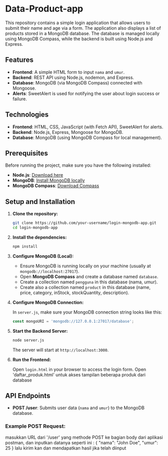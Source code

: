 # Data-Product-app

This repository contains a simple login application that allows users to submit their name and age via a form. The application also displays a list of products stored in a MongoDB database. The database is managed locally using MongoDB Compass, while the backend is built using Node.js and Express.

## Features

- **Frontend**: A simple HTML form to input `nama` and `umur`.
- **Backend**: REST API using Node.js, nodemon, and Express.
- **Database**: MongoDB (via MongoDB Compass) connected with Mongoose.
- **Alerts**: SweetAlert is used for notifying the user about login success or failure.

## Technologies

- **Frontend**: HTML, CSS, JavaScript (with Fetch API), SweetAlert for alerts.
- **Backend**: Node.js, Express, Mongoose for MongoDB.
- **Database**: MongoDB (using MongoDB Compass for local management).

## Prerequisites

Before running the project, make sure you have the following installed:

- **Node.js**: [Download here](https://nodejs.org/)
- **MongoDB**: [Install MongoDB locally](https://www.mongodb.com/try/download/community)
- **MongoDB Compass**: [Download Compass](https://www.mongodb.com/products/compass)

## Setup and Installation

1. **Clone the repository:**

    ```bash
    git clone https://github.com/your-username/login-mongodb-app.git
    cd login-mongodb-app
    ```

2. **Install the dependencies:**

    ```bash
    npm install
    ```

3. **Configure MongoDB (Local):**

    - Ensure MongoDB is running locally on your machine (usually at `mongodb://localhost:27017`).
    - Open **MongoDB Compass** and create a database named `database`.
    - Create a collection named `pengguna` in this database (nama, umur).
    - Create also a collection named `product` in this database (name, price, category, inStock, stockQuantity, description).

4. **Configure MongoDB Connection:**

    In `server.js`, make sure your MongoDB connection string looks like this:

    ```javascript
    const mongoURI = 'mongodb://127.0.0.1:27017/database';
    ```

5. **Start the Backend Server:**

    ```bash
    node server.js
    ```

    The server will start at `http://localhost:3000`.

6. **Run the Frontend:**

    Open `login.html` in your browser to access the login form.
    Open 'daftar_produk.html' untuk akses tampilan beberapa produk dari database

## API Endpoints

- **POST /user**: Submits user data (`nama` and `umur`) to the MongoDB database.

### Example POST Request:
masukkan URL dari '/user' yang methode POST ke bagian body dari aplikasi postman, dan inputkan datanya seperti ini :
{
  "nama": "John Doe",
  "umur": 25
}
lalu kirim kan dan mendapatkan hasil jika telah diinput

